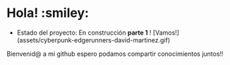 <h1> Hola! :smiley:</h1>

- Estado del proyecto: En construcción **parte 1**
! [Vamos!] (assets/cyberpunk-edgerunners-david-martinez.gif) 

Bienvenid@ a mi github espero podamos compartir conocimientos juntos!!


